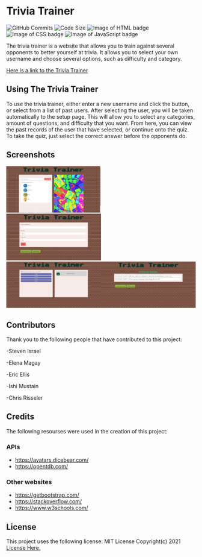 # Trivia Trainer

![GitHub Commits](https://img.shields.io/github/commit-activity/w/malenchite/trivia-trainer?style=social)
![Code Size](https://img.shields.io/github/languages/code-size/malenchite/trivia-trainer?style=social)
![Image of HTML badge](https://img.shields.io/badge/HTML-30.4%25-orange) 
![Image of CSS badge](https://img.shields.io/badge/CSS-11.6%25-purple)
![Image of JavaScript badge](https://img.shields.io/badge/JavaScript-58%25-yellow)


The trivia trainer is a website that allows you to train against several opponents to better yourself at trivia. It allows you to select your own username and choose several options, such as difficulty and category.

<a href = "https://malenchite.github.io/trivia-trainer/">Here is a link to the Trivia Trainer</a>

## Using The Trivia Trainer

To use the trivia trainer, either enter a new username and click the button, or select from a list of past users. After selecting the user, you will be taken automatically to the setup page. This will allow you to select any categories, amount of questions, and difficulty that you want. From here, you can view the past records of the user that have selected, or continue onto the quiz. To take the quiz, just select the correct answer before the opponents do.

## Screenshots

<img src= "assets/start.png" style = "width: 50%; height: auto"> <img src="assets/setup.png" style = "width: 50%; height: auto"> <img src="assets/game.png" style = "width: 50%; height: auto"><img src="assets/history.png" style = "width: 50%; height: auto">

## Contributors

Thank you to the following people that have contributed to this project:

-Steven Israel

-Elena Magay

-Eric Ellis

-Ishi Mustain

-Chris Risseler


## Credits

The following resourses were used in the creation of this project:

### APIs
- https://avatars.dicebear.com/
- https://opentdb.com/

### Other websites
- https://getbootstrap.com/
- https://stackoverflow.com/
- https://www.w3schools.com/


## License

This project uses the following license: MIT License Copyright(c) 2021
<a href = "assets/license.md">License Here.</a>
